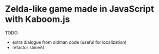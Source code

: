 # Zelda-like game made in JavaScript with Kaboom.js

TODO:

- extra dialogue from oldman code (useful for localization)
- refactor slimeAI
